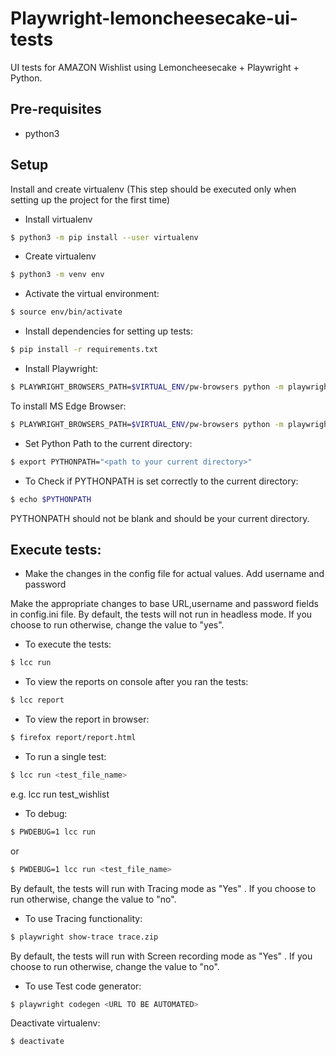 # Playwright-lemoncheesecake-ui-tests
UI tests for AMAZON Wishlist using Lemoncheesecake + Playwright + Python.

## Pre-requisites
* python3

## Setup
Install and create virtualenv (This step should be executed only when setting up the project for the first time)

* Install virtualenv

```bash
$ python3 -m pip install --user virtualenv 
```

* Create virtualenv

```bash
$ python3 -m venv env
```

* Activate the virtual environment:

```bash
$ source env/bin/activate
```

* Install dependencies for setting up tests:

```bash
$ pip install -r requirements.txt
```

* Install Playwright:

```bash
$ PLAYWRIGHT_BROWSERS_PATH=$VIRTUAL_ENV/pw-browsers python -m playwright install
```
 To install MS Edge Browser:

```bash
$ PLAYWRIGHT_BROWSERS_PATH=$VIRTUAL_ENV/pw-browsers python -m playwright install msedge
```

* Set Python Path to the current directory:

```bash
$ export PYTHONPATH="<path to your current directory>"
```

* To Check if PYTHONPATH is set correctly to the current directory:

```bash
$ echo $PYTHONPATH 
```

PYTHONPATH should not be blank and should be your current directory.

## Execute tests:
* Make the changes in the config file for actual values.
Add username and password

Make the appropriate changes to base URL,username and password fields in config.ini file.
By default, the tests will not run in headless mode. If you choose to run otherwise, change the value to "yes".

* To execute the tests:
```bash
$ lcc run
```

* To view the reports on console after you ran the tests:
```bash
$ lcc report
```

* To view the report in browser:
```bash
$ firefox report/report.html
```

* To run a single test:
```bash
$ lcc run <test_file_name>
```
e.g. lcc run test_wishlist

* To debug:
```bash
$ PWDEBUG=1 lcc run
```
or 
```bash
$ PWDEBUG=1 lcc run <test_file_name>
```

By default, the tests will run with Tracing mode as "Yes" . If you choose to run otherwise, change the value to "no".

* To use Tracing functionality:
```bash
$ playwright show-trace trace.zip
```

By default, the tests will run with Screen recording mode as "Yes" . If you choose to run otherwise, change the value to "no".

* To use Test code generator:
```bash
$ playwright codegen <URL TO BE AUTOMATED>
```

Deactivate virtualenv:
```bash
$ deactivate
```
